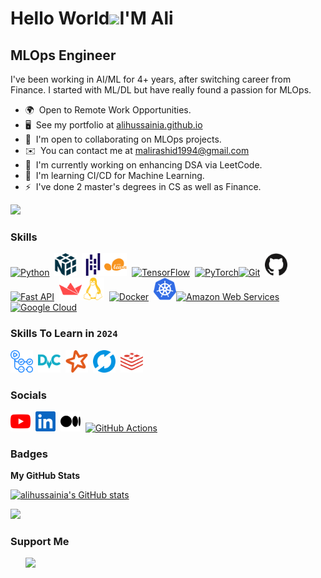 Hello World![](https://user-images.githubusercontent.com/18350557/176309783-0785949b-9127-417c-8b55-ab5a4333674e.gif)I'M Ali
====================================================================================================================================

MLOps Engineer
--------------

I've been working in AI/ML for 4+ years, after switching career from Finance. I started with ML/DL but have really found a passion for MLOps.

* 🌍  Open to Remote Work Opportunities.
* 🖥️  See my portfolio at [alihussainia.github.io](http://alihussainia.github.io)
* 🤝  I'm open to collaborating on MLOps projects.
* ✉️  You can contact me at [malirashid1994@gmail.com](mailto:muhammad.ali.005@student.uni.lu)
* 🚀  I'm currently working on enhancing DSA via LeetCode.
* 🧠  I'm learning CI/CD for Machine Learning.
* ⚡  I've done 2 master's degrees in CS as well as Finance.

<a href="https://www.github.com/alihussainia" target="_blank" rel="noreferrer"><img
src="https://img.shields.io/github/followers/alihussainia?logo=github&style=for-the-badge&color=facc15&labelColor=181824" /></a>

### Skills


<p align="left">
<a href="https://www.python.org/" target="_blank" rel="noreferrer"><img src="https://raw.githubusercontent.com/danielcranney/readme-generator/main/public/icons/skills/python-colored.svg" width="36" height="36" alt="Python" /></a>&nbsp;&nbsp;<a href="https://numpy.org/" target="_blank" rel="noreferrer"><img src="https://raw.githubusercontent.com/alihussainia/alihussainia/test/icons/numpy-color.svg" width="36" height="36" alt="NumPy" /></a>&nbsp;&nbsp;<a href="https://pandas.pydata.org/" target="_blank" rel="noreferrer"><img src="https://raw.githubusercontent.com/alihussainia/alihussainia/test/icons/pandas-color.svg" width="36" height="36" alt="Pandas" /></a><a href="https://scikit-learn.org/" target="_blank" rel="noreferrer"><img src="https://raw.githubusercontent.com/alihussainia/alihussainia/test/icons/scikitlearn-color.svg" width="36" height="36" alt="scikit-learn" /></a>&nbsp;&nbsp;<a href="https://www.tensorflow.org/" target="_blank" rel="noreferrer"><img src="https://raw.githubusercontent.com/danielcranney/readme-generator/main/public/icons/skills/tensorflow-colored.svg" width="36" height="36" alt="TensorFlow" /></a>&nbsp;&nbsp;<a href="https://pytorch.org/" target="_blank" rel="noreferrer"><img src="https://raw.githubusercontent.com/danielcranney/readme-generator/main/public/icons/skills/pytorch-colored.svg" width="36" height="36" alt="PyTorch" /></a><a href="https://git-scm.com/" target="_blank" rel="noreferrer"><img src="https://raw.githubusercontent.com/danielcranney/readme-generator/main/public/icons/skills/git-colored.svg" width="36" height="36" alt="Git" /></a>&nbsp;&nbsp;<a href="https://github.com/" target="_blank" rel="noreferrer"><img src="https://raw.githubusercontent.com/alihussainia/alihussainia/test/icons/github-color.svg" width="36" height="36" alt="GitHub" /></a><a href="https://fastapi.tiangolo.com/" target="_blank" rel="noreferrer"><img src="https://raw.githubusercontent.com/danielcranney/readme-generator/main/public/icons/skills/fastapi-colored.svg" width="36" height="36" alt="Fast API" /></a>&nbsp;&nbsp;<a href="https://streamlit.io/" target="_blank" rel="noreferrer"><img src="https://raw.githubusercontent.com/alihussainia/alihussainia/test/icons/streamlit-color.svg" width="36" height="36" alt="Streamlit" /></a><a href="https://www.linux.org" target="_blank" rel="noreferrer"><img src="https://raw.githubusercontent.com/alihussainia/alihussainia/test/icons/linux-color.svg" width="36" height="36" alt="Linux" /></a>&nbsp;&nbsp;<a href="https://www.docker.com/" target="_blank" rel="noreferrer"><img src="https://raw.githubusercontent.com/danielcranney/readme-generator/main/public/icons/skills/docker-colored.svg" width="36" height="36" alt="Docker" /></a>&nbsp;&nbsp;<a href="https://kubernetes.io/" target="_blank" rel="noreferrer"><img src="https://raw.githubusercontent.com/alihussainia/alihussainia/test/icons/kubernetes-color.svg" width="36" height="36" alt="Kubernetes" /></a><a href="https://aws.amazon.com" target="_blank" rel="noreferrer"><img src="https://raw.githubusercontent.com/danielcranney/readme-generator/main/public/icons/skills/aws-colored.svg" width="36" height="36" alt="Amazon Web Services" /></a>&nbsp;&nbsp;<a href="https://cloud.google.com/" target="_blank" rel="noreferrer"><img src="https://raw.githubusercontent.com/danielcranney/readme-generator/main/public/icons/skills/googlecloud-colored.svg" width="36" height="36" alt="Google Cloud" /></a>
</p>

### Skills To Learn in `2024`


<p align="left">
<a href="https://www.linux.org" target="_blank" rel="noreferrer"><img src="https://raw.githubusercontent.com/alihussainia/alihussainia/test/icons/githubactions-color.svg" width="36" height="36" alt="GitHub Actions" /></a>&nbsp;&nbsp;<a href="https://www.docker.com/" target="_blank" rel="noreferrer"><img src="https://raw.githubusercontent.com/alihussainia/alihussainia/test/icons/dvc-color.svg" width="36" height="36" alt="DVC" /></a>&nbsp;&nbsp;<a href="https://www.docker.com/" target="_blank" rel="noreferrer"><img src="https://raw.githubusercontent.com/alihussainia/alihussainia/test/icons/apachespark-color.svg" width="36" height="36" alt="DVC" /></a>&nbsp;&nbsp;<a href="https://kubernetes.io/" target="_blank" rel="noreferrer"><img src="https://raw.githubusercontent.com/alihussainia/alihussainia/test/icons/mlflow-color.svg" width="36" height="36" alt="MLFlow" /></a>&nbsp;&nbsp;<a href="https://www.linux.org" target="_blank" rel="noreferrer"><img src="https://raw.githubusercontent.com/alihussainia/alihussainia/test/icons/redis-color.svg" width="36" height="36" alt="GitHub Actions" /></a>
  
### Socials


<p align="left">
  <a href="https://www.youtube.com/@alihussainia" target="_blank" rel="noreferrer"><img src="https://raw.githubusercontent.com/alihussainia/alihussainia/test/icons/youtube-color.svg" width="32" height="32" alt="GitHub Actions" /></a>&nbsp;&nbsp;<a href="https://www.linkedin.com/in/alihussainia" target="_blank" rel="noreferrer"><img src="https://raw.githubusercontent.com/alihussainia/alihussainia/test/icons/linkedin-color.svg" width="32" height="32" alt="GitHub Actions" /></a>&nbsp;&nbsp;<a href="http://www.medium.com/alihussainia" target="_blank" rel="noreferrer"><img src="https://raw.githubusercontent.com/alihussainia/alihussainia/test/icons/medium-color.svg" width="32" height="32" alt="GitHub Actions" /></a>&nbsp;&nbsp;<a href="https://www.stackoverflow.com/users/14486701/muhammad-ali" target="_blank" rel="noreferrer"><img src="https://raw.githubusercontent.com/danielcranney/readme-generator/main/public/icons/socials/stackoverflow.svg" width="32" height="32" alt="GitHub Actions" /></a>
    
  </p>

### Badges

<b>My GitHub Stats</b>

<a href="http://www.github.com/alihussainia"><img src="https://github-readme-stats.vercel.app/api?username=alihussainia&show_icons=true&hide=&count_private=true&title_color=6366f1&text_color=10b981&icon_color=facc15&bg_color=181824&hide_border=true&show_icons=true" alt="alihussainia's GitHub stats" /></a>

<a href="http://www.github.com/alihussainia"><img src="https://github-readme-streak-stats.herokuapp.com/?user=alihussainia&stroke=10b981&background=181824&ring=6366f1&fire=6366f1&currStreakNum=10b981&currStreakLabel=6366f1&sideNums=10b981&sideLabels=10b981&dates=10b981&hide_border=true" /></a>

### Support Me

<ul style="list-style-type: none; margin: 0;">

<li style="display: inline-block; margin-right: 0.25rem;"><a href="https://www.buymeacoffee.com/alihussainia"><img src="https://cdn.buymeacoffee.com/buttons/v2/default-yellow.png" width="150"/></a></li>
</ul>

